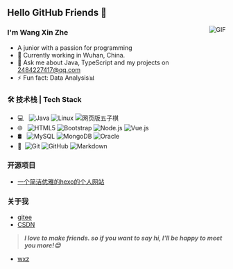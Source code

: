 
## Hello GitHub Friends 👋

<img align="right" alt="GIF" src="https://raw.githubusercontent.com/JoeyBling/JoeyBling/master/pic/pusheencode.gif" />

### I'm Wang Xin Zhe

-  A junior with a passion for programming
- 🌱 Currently working in Wuhan, China.
- 💬 Ask me about Java, TypeScript and my projects on [2484227417@qq.com](mailto:2484227417@qq.com)
- ⚡ Fun fact: Data Analysis📊

### 🛠 技术栈 | Tech Stack

- 💻 &#160; ![Java](https://img.shields.io/badge/-Java-333333?style=flat&logo=Java&logoColor=007396)
![Linux](https://img.shields.io/badge/-Linux-333333?style=flat&logo=Linux&logoColor=FCC624)
![网页版五子棋](https://img.shields.io/badge/-网页版五子棋-333333?style=flat&logo=payoneer&logoColor=FF4800)
- 🌐 &#160; ![HTML5](https://img.shields.io/badge/-HTML5-333333?style=flat&logo=HTML5)
![Bootstrap](https://img.shields.io/badge/-Bootstrap-333333?style=flat&logo=bootstrap&logoColor=563D7C)
![Node.js](https://img.shields.io/badge/-Node.js-333333?style=flat&logo=node.js)
![Vue.js](https://img.shields.io/badge/-VueJS-333333?style=flat&logo=Vue.js)
- 🛢 &#160; ![MySQL](https://img.shields.io/badge/-MySQL-333333?style=flat&logo=mysql)
![MongoDB](https://img.shields.io/badge/-MongoDB-333333?style=flat&logo=mongodb)
![Oracle](https://img.shields.io/badge/-Oracle-333333?style=flat&logo=Oracle)
- 🔧 &#160;![Git](https://img.shields.io/badge/-Git-333333?style=flat&logo=git)
![GitHub](https://img.shields.io/badge/-GitHub-333333?style=flat&logo=github)
![Markdown](https://img.shields.io/badge/-Markdown-333333?style=flat&logo=markdown)

### 开源项目

- [一个简洁优雅的hexo的个人网站](https://demo.wxz666.icu/)



### 关于我
- [gitee](https://gitee.com/bitewang/)
- [CSDN](https://blog.csdn.net/weixin_59796310?spm=1000.2115.3001.5343)

> ***I love to make friends. so if you want to say hi, I'll be happy to meet you more!😊***

- [wxz](https://github.com/wangxinzhe18/)


